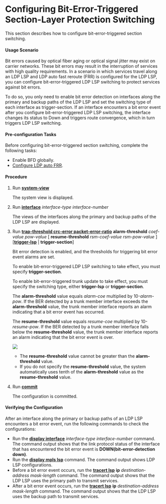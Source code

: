 Configuring Bit-Error-Triggered Section-Layer Protection Switching
==================================================================

This section describes how to configure bit-error-triggered section switching.

#### Usage Scenario

Bit errors caused by optical fiber aging or optical signal jitter may exist on carrier networks. These bit errors may result in the interruption of services with high quality requirements. In a scenario in which services travel along an LDP LSP and LDP auto fast reroute (FRR) is configured for the LDP LSP, you can configure bit-error-triggered LDP LSP switching to protect services against bit errors.

To do so, you only need to enable bit error detection on interfaces along the primary and backup paths of the LDP LSP and set the switching type of each interface as trigger-section. If an interface encounters a bit error event after you configure bit-error-triggered LDP LSP switching, the interface changes its status to Down and triggers route convergence, which in turn triggers LDP LSP switching.


#### Pre-configuration Tasks

Before configuring bit-error-triggered section switching, complete the following tasks:

* Enable BFD globally.
* [Configure LDP auto FRR](../vrp/dc_vrp_ldp-p2p_cfg_0049.html).

#### Procedure

1. Run [**system-view**](cmdqueryname=system-view)
   
   
   
   The system view is displayed.
2. Run [**interface**](cmdqueryname=interface) *interface-type* *interface-number*
   
   
   
   The views of the interfaces along the primary and backup paths of the LDP LSP are displayed.
3. Run [**trap-threshold crc-error packet-error-ratio**](cmdqueryname=trap-threshold+crc-error+packet-error-ratio) **alarm-threshold** *coef-value pow-value* [ **resume-threshold** *rsm-coef-value* *rsm-pow-value* ] [[**trigger-lsp**](cmdqueryname=trigger-lsp) | **trigger-section**]
   
   
   
   Bit error detection is enabled, and the thresholds for triggering bit error event alarms are set.
   
   
   
   To enable bit-error-triggered LDP LSP switching to take effect, you must specify **trigger-section**.
   
   To enable bit-error-triggered trunk update to take effect, you must specify the switching type, either **trigger-lsp** or **trigger-section**.
   
   The **alarm-threshold** value equals *alarm-coe* multiplied by 10-*alarm-pow*. If the BER detected by a trunk member interface exceeds the **alarm-threshold** value, the trunk member interface reports an alarm indicating that a bit error event has occurred.
   
   The **resume-threshold** value equals *resume-coe* multiplied by 10-*resume-pow*. If the BER detected by a trunk member interface falls below the **resume-threshold** value, the trunk member interface reports an alarm indicating that the bit error event is over.
   
   ![](../../../../public_sys-resources/note_3.0-en-us.png) 
   * The **resume-threshold** value cannot be greater than the **alarm-threshold** value.
   * If you do not specify the **resume-threshold** value, the system automatically uses tenth of the **alarm-threshold** value as the **resume-threshold** value.
4. Run [**commit**](cmdqueryname=commit)
   
   
   
   The configuration is committed.

#### Verifying the Configuration

After an interface along the primary or backup paths of an LDP LSP encounters a bit error event, run the following commands to check the configurations:

* Run the [**display interface**](cmdqueryname=display+interface) *interface-type* *interface-number* command. The command output shows that the link protocol status of the interface that has encountered the bit error event is **DOWN(bit-error-detection down)**.
* Run the [**display mpls lsp**](cmdqueryname=display+mpls+lsp) command. The command output shows LDP LSP configurations.
* Before a bit error event occurs, run the [**tracert lsp**](cmdqueryname=tracert+lsp) **ip** *destination-address* *mask-length* command. The command output shows that the LDP LSP uses the primary path to transmit services.
* After a bit error event occurs, run the [**tracert lsp**](cmdqueryname=tracert+lsp) **ip** *destination-address* *mask-length* command. The command output shows that the LDP LSP uses the backup path to transmit services.